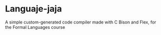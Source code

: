 # Languaje-jaja
 A simple custom-generated code compiler made with C Bison and Flex, for the Formal Languages ​​course
